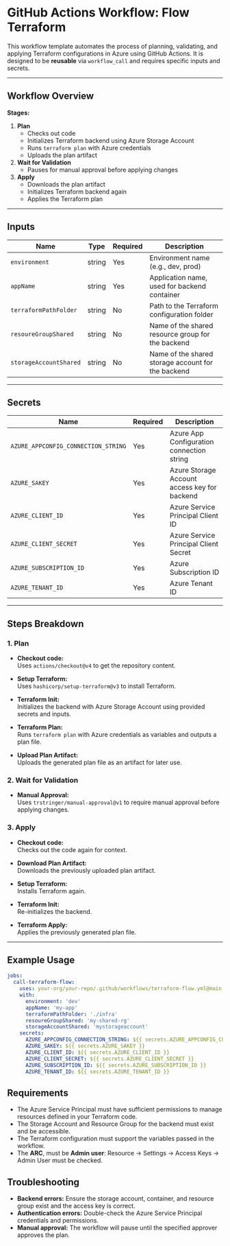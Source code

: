 # GitHub Actions Workflow: Flow Terraform

This workflow template automates the process of planning, validating, and applying Terraform configurations in Azure using GitHub Actions. It is designed to be **reusable** via `workflow_call` and requires specific inputs and secrets.

---

## Workflow Overview

**Stages:**
1. **Plan**
   - Checks out code
   - Initializes Terraform backend using Azure Storage Account
   - Runs `terraform plan` with Azure credentials
   - Uploads the plan artifact
2. **Wait for Validation**
   - Pauses for manual approval before applying changes
3. **Apply**
   - Downloads the plan artifact
   - Initializes Terraform backend again
   - Applies the Terraform plan

---

## Inputs

| Name                  | Type   | Required | Description                                                      |
|-----------------------|--------|----------|------------------------------------------------------------------|
| `environment`         | string | Yes      | Environment name (e.g., dev, prod)                               |
| `appName`             | string | Yes      | Application name, used for backend container                     |
| `terraformPathFolder` | string | No       | Path to the Terraform configuration folder                       |
| `resoureGroupShared`  | string | No       | Name of the shared resource group for the backend                |
| `storageAccountShared`| string | No       | Name of the shared storage account for the backend               |

---

## Secrets

| Name                           | Required | Description                                              |
|--------------------------------|----------|----------------------------------------------------------|
| `AZURE_APPCONFIG_CONNECTION_STRING` | Yes  | Azure App Configuration connection string                |
| `AZURE_SAKEY`                  | Yes      | Azure Storage Account access key for backend             |
| `AZURE_CLIENT_ID`              | Yes      | Azure Service Principal Client ID                        |
| `AZURE_CLIENT_SECRET`          | Yes      | Azure Service Principal Client Secret                    |
| `AZURE_SUBSCRIPTION_ID`        | Yes      | Azure Subscription ID                                    |
| `AZURE_TENANT_ID`              | Yes      | Azure Tenant ID                                          |

---

## Steps Breakdown

### 1. Plan

- **Checkout code:**  
  Uses `actions/checkout@v4` to get the repository content.

- **Setup Terraform:**  
  Uses `hashicorp/setup-terraform@v3` to install Terraform.

- **Terraform Init:**  
  Initializes the backend with Azure Storage Account using provided secrets and inputs.

- **Terraform Plan:**  
  Runs `terraform plan` with Azure credentials as variables and outputs a plan file.

- **Upload Plan Artifact:**  
  Uploads the generated plan file as an artifact for later use.

### 2. Wait for Validation

- **Manual Approval:**  
  Uses `trstringer/manual-approval@v1` to require manual approval before applying changes.

### 3. Apply

- **Checkout code:**  
  Checks out the code again for context.

- **Download Plan Artifact:**  
  Downloads the previously uploaded plan artifact.

- **Setup Terraform:**  
  Installs Terraform again.

- **Terraform Init:**  
  Re-initializes the backend.

- **Terraform Apply:**  
  Applies the previously generated plan file.

---

## Example Usage

```yaml
jobs:
  call-terraform-flow:
    uses: your-org/your-repo/.github/workflows/terraform-flow.yml@main
    with:
      environment: 'dev'
      appName: 'my-app'
      terraformPathFolder: './infra'
      resoureGroupShared: 'my-shared-rg'
      storageAccountShared: 'mystorageaccount'
    secrets:
      AZURE_APPCONFIG_CONNECTION_STRING: ${{ secrets.AZURE_APPCONFIG_CONNECTION_STRING }}
      AZURE_SAKEY: ${{ secrets.AZURE_SAKEY }}
      AZURE_CLIENT_ID: ${{ secrets.AZURE_CLIENT_ID }}
      AZURE_CLIENT_SECRET: ${{ secrets.AZURE_CLIENT_SECRET }}
      AZURE_SUBSCRIPTION_ID: ${{ secrets.AZURE_SUBSCRIPTION_ID }}
      AZURE_TENANT_ID: ${{ secrets.AZURE_TENANT_ID }}
```

## Requirements

- The Azure Service Principal must have sufficient permissions to manage resources defined in your Terraform code.
- The Storage Account and Resource Group for the backend must exist and be accessible.
- The Terraform configuration must support the variables passed in the workflow.
- The **ARC**, must be **Admin user**: Resource -> Settings -> Access Keys -> Admin User must be checked.

## Troubleshooting

- **Backend errors:**
   Ensure the storage account, container, and resource group exist and the access key is correct. 
- **Authentication errors:**
   Double-check the Azure Service Principal credentials and permissions.
- **Manual approval:**
   The workflow will pause until the specified approver approves the plan.